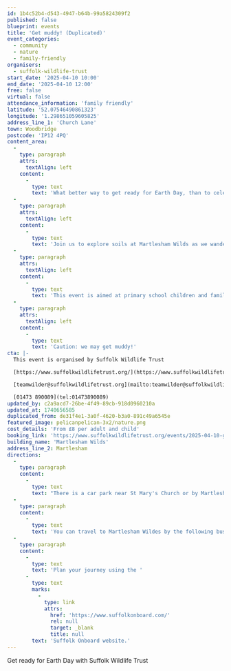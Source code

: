 ```yaml
---
id: 1b4c52b4-d543-4947-b64b-99a5824309f2
published: false
blueprint: events
title: 'Get muddy! (Duplicated)'
event_categories:
  - community
  - nature
  - family-friendly
organisers:
  - suffolk-wildlife-trust
start_date: '2025-04-10 10:00'
end_date: '2025-04-10 12:00'
free: false
virtual: false
attendance_information: 'family friendly'
latitude: '52.07546490861323'
longitude: '1.298651059605825'
address_line_1: 'Church Lane'
town: Woodbridge
postcode: 'IP12 4PQ'
content_area:
  -
    type: paragraph
    attrs:
      textAlign: left
    content:
      -
        type: text
        text: 'What better way to get ready for Earth Day, than to celebrate the actual earth - the soil! '
  -
    type: paragraph
    attrs:
      textAlign: left
    content:
      -
        type: text
        text: 'Join us to explore soils at Martlesham Wilds as we wander around the reserve digging in the soil, testing the soil, listening to the soil and checking out the worms that we find.'
  -
    type: paragraph
    attrs:
      textAlign: left
    content:
      -
        type: text
        text: 'This event is aimed at primary school children and families and those that are able to walk a good mile.'
  -
    type: paragraph
    attrs:
      textAlign: left
    content:
      -
        type: text
        text: 'Caution: we may get muddy!'
cta: |-
  This event is organised by Suffolk Wildlife Trust

  [https://www.suffolkwildlifetrust.org/](https://www.suffolkwildlifetrust.org/)

  [teamwilder@suffolkwildlifetrust.org](mailto:teamwilder@suffolkwildlifetrust.org)

  [01473 890089](tel:01473890089)
updated_by: c2a9acd7-26be-4f49-89cb-918d0960210a
updated_at: 1740656585
duplicated_from: de31f4e1-3a0f-4620-b3a0-891c49a6545e
featured_image: pelicanpelican-3x2/nature.png
cost_details: 'From £8 per adult and child'
booking_link: 'https://www.suffolkwildlifetrust.org/events/2025-04-10-get-ready-earth-day-get-muddy'
building_name: 'Martlesham Wilds'
address_line_2: Martlesham
directions:
  -
    type: paragraph
    content:
      -
        type: text
        text: "There is a car park near St Mary's Church or by Martlesham Recreation Ground."
  -
    type: paragraph
    content:
      -
        type: text
        text: 'You can travel to Martlesham Wildes by the following bus routes - 63 (Framlingham), 65 (Rendlesham), 66 (Ipswich), and 73 (village links).'
  -
    type: paragraph
    content:
      -
        type: text
        text: 'Plan your journey using the '
      -
        type: text
        marks:
          -
            type: link
            attrs:
              href: 'https://www.suffolkonboard.com/'
              rel: null
              target: _blank
              title: null
        text: 'Suffolk Onboard website.'
---
```

Get ready for Earth Day with Suffolk Wildlife Trust